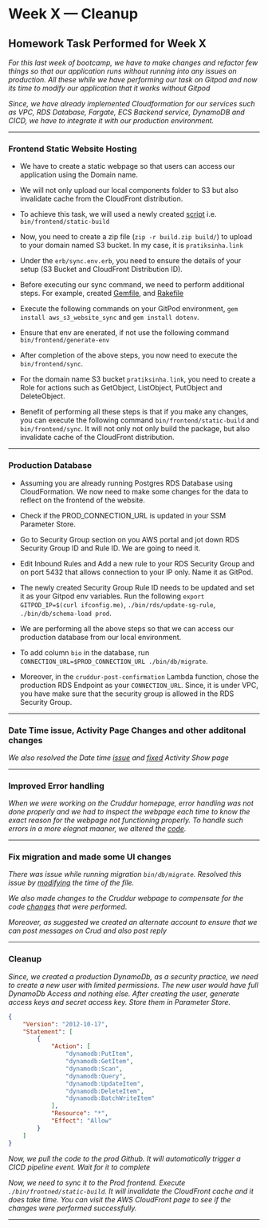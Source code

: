 # Week X — Cleanup

## Homework Task Performed for Week X

_For this last week of bootcamp, we have to make changes and refactor few things so that our application runs without running into any issues on production. All these while we have performing our task on Gitpod and now its time to modify our application that it works without Gitpod_

_Since, we have already implemented Cloudformation for our services such as VPC, RDS Database, Fargate, ECS Backend service, DynamoDB and CICD, we have to integrate it with our production environment._ 


** **



### Frontend Static Website Hosting

- We have to create a static webpage so that users can access our application using the Domain name. 

- We will not only upload our local components folder to S3 but also invalidate cache from the CloudFront distribution.

- To achieve this task, we will used a newly created [script](https://github.com/pratiksinha-kol/aws-bootcamp-cruddur-2023/blob/main/bin/frontend/static-build) i.e. `bin/frontend/static-build` 

- Now, you need to create a zip file (`zip -r build.zip build/`) to upload to your domain named S3 bucket. In my case, it is `pratiksinha.link`

- Under the `erb/sync.env.erb`, you need to ensure the details of your setup (S3 Bucket and CloudFront Distribution ID). 

- Before executing our sync command, we need to perform additional steps. For example, created [Gemfile](https://github.com/pratiksinha-kol/aws-bootcamp-cruddur-2023/blob/main/Gemfile), and [Rakefile](https://github.com/pratiksinha-kol/aws-bootcamp-cruddur-2023/blob/main/Rakefile) 

- Execute the following commands on your GitPod environment, `gem install aws_s3_website_sync` and `gem install dotenv`.

- Ensure that env are enerated, if not use the following command `bin/frontend/generate-env`

- After completion of the above steps, you now need to execute the `bin/frontend/sync`. 

- For the domain name S3 bucket `pratiksinha.link`, you need to create a Role for actions such as GetObject, ListObject, PutObject and DeleteObject.

- Benefit of performing all these steps is that if you make any changes, you can execute the following command `bin/frontend/static-build` and `bin/frontend/sync`. It will not only not only build the package, but also invalidate cache of the CloudFront distribution. 


** ** 



### Production Database

- Assuming you are already running Postgres RDS Database using CloudFormation. We now need to make some changes for the data to reflect on the frontend of the website.

- Check if the PROD_CONNECTION_URL is updated in your SSM Parameter Store.  

- Go to Security Group section on you AWS portal and jot down RDS Security Group ID and Rule ID. We are going to need it. 

- Edit Inbound Rules and Add a new rule to your RDS Security Group and on port 5432 that allows connection to your IP only. Name it as GitPod.

- The newly created Security Group Rule ID needs to be updated and set it as your Gitpod env variables. Run the following `export GITPOD_IP=$(curl ifconfig.me)`, `./bin/rds/update-sg-rule`, `./bin/db/schema-load prod`. 

- We are performing all the above steps so that we can access our production database from our local environment. 

- To add column `bio` in the database, run `CONNECTION_URL=$PROD_CONNECTION_URL ./bin/db/migrate`.

- Moreover, in the `cruddur-post-confirmation` Lambda function, chose the production RDS Endpoint as your `CONNECTION_URL`. Since, it is under VPC, you have make sure that the security group is allowed in the RDS Security Group.  


** **


### Date Time issue, Activity Page Changes and other additonal changes

_We also resolved the Date time [issue](https://github.com/pratiksinha-kol/aws-bootcamp-cruddur-2023/commit/9d409ba85be48dfe9bb2932056b061e5d8a077b6) and [fixed](https://github.com/pratiksinha-kol/aws-bootcamp-cruddur-2023/commit/a9fe51719e4aa9746bd7d8947c3f4c5d5801d75d) Activity Show page_  


** **



### Improved Error handling  


_When we were working on the Cruddur homepage, error handling was not done properly and we had to inspect the webpage each time to know the exact reason for the webpage not functioning properly. To handle such errors in a more elegnat maaner, we altered the [code](https://github.com/pratiksinha-kol/aws-bootcamp-cruddur-2023/commit/42b52a4ea82212c050e4001e183fcc74e5f426d4)._ 


** ** 



### Fix migration and made some UI changes

_There was issue while running migration `bin/db/migrate`. Resolved this issue by [modifying](https://github.com/pratiksinha-kol/aws-bootcamp-cruddur-2023/commit/b1f5b7f447b45f659bdfe5ad57290d2a39a2d773) the time of the file._

_We also made changes to the Cruddur webpage to compensate for the code [changes](https://github.com/pratiksinha-kol/aws-bootcamp-cruddur-2023/commit/118aa0724ea47c33b43ae6e4c8febad6362d3bce) that were performed._

_Moreover, as suggested we created an alternate account to ensure that we can post messages on Crud and also post reply_  


** **


### Cleanup


_Since, we created a production DynamoDb, as a security practice, we need to create a new user with limited permissions. The new user would have full DynamoDb Access and nothing else. After creating the user, generate access keys and secret access key. Store them in Parameter Store._ 

```json
{
    "Version": "2012-10-17",
    "Statement": [
        {
            "Action": [
                "dynamodb:PutItem",
                "dynamodb:GetItem",
                "dynamodb:Scan",
                "dynamodb:Query",
                "dynamodb:UpdateItem",
                "dynamodb:DeleteItem",
                "dynamodb:BatchWriteItem"
            ],
            "Resource": "*",
            "Effect": "Allow"
        }
    ]
}
```

_Now, we pull the code to the prod Github. It will automatically trigger a CICD pipeline event. Wait for it to complete_


_Now, we need to sync it to the Prod frontend. Execute `./bin/frontned/static-build`. It will invalidate the CloudFront cache and it does take time. You can visit the AWS CloudFront page to see if the changes were performed successfully._



** **
